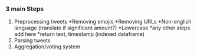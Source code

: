 ### 3 main Steps
1. Preprocessing tweets
    *Removing emojis
    *Removing URLs
    *Non-english language (translate if significant amount?) 
    *Lowercase 
    *any other steps add here
    *return text, timestamp (indexed dataframe)
3. Parsing tweets
4. Aggregation/voting system
